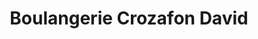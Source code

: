 ---
title: "Boulangerie Crozafon David"
url: /lapleau/boulangerie-crozafon-david/
shop: Bäckerei
---
